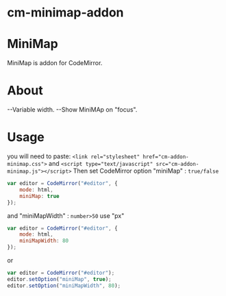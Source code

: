 # cm-minimap-addon

# MiniMap

MiniMap is addon for CodeMirror.

# About

--Variable width.
--Show MiniMAp on "focus".

# Usage

you will need to paste:
`<link rel="stylesheet" href="cm-addon-minimap.css">`
and
`<script type="text/javascript" src="cm-addon-minimap.js"></script>`
Then set CodeMirror option "miniMap" : `true/false`

```javascript
var editor = CodeMirror("#editor", {
	mode: html,
	miniMap: true
});
```

and "miniMapWidth" : `number>50` use "px"

```javascript
var editor = CodeMirror("#editor", {
	mode: html,
	miniMapWidth: 80
});
```

or

```javascript
var editor = CodeMirror("#editor");
editor.setOption("miniMap", true);
editor.setOption("miniMapWidth", 80);
```
